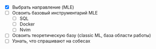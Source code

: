 - [x] Выбрать направление (MLE)
- [ ] Освоить базовый инструментарий MLE
	- [ ] SQL
	- [ ] Docker
	- [ ] Nvim
- [ ] Освоить теоретическую базу (classic ML, база области работы)
- [ ] Узнать, что спрашивают на собесах